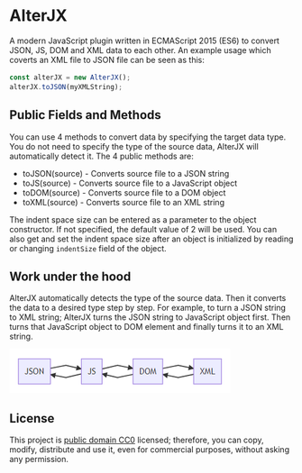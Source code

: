 # AlterJX
A modern JavaScript plugin written in ECMAScript 2015 (ES6) to convert JSON, JS, DOM and XML data to each other. An example usage which coverts an XML file to JSON file can be seen as this:
```javascript
const alterJX = new AlterJX();
alterJX.toJSON(myXMLString);
```

## Public Fields and Methods
You can use 4 methods to convert data by specifying the target data type. You do not need to specify the type of the source data, AlterJX will automatically detect it. The 4 public methods are:
* toJSON(source) - Converts source file to a JSON string
* toJS(source) - Converts source file to a JavaScript object
* toDOM(source) - Converts source file to a DOM object
* toXML(source) - Converts source file to an XML string

The indent space size can be entered as a parameter to the object constructor. If not specified, the default value of 2 will be used. You can also get and set the indent space size after an object is initialized by reading or changing ```indentSize``` field of the object.



## Work under the hood

AlterJX automatically detects the type of the source data. Then it converts the data to a desired type step by step. For example, to turn a JSON string to XML string; AlterJX turns the JSON string to JavaScript object first. Then turns that JavaScript object to DOM element and finally turns it to an XML string.

![graph](graph.png)

## License
This project is [public domain CC0](https://creativecommons.org/publicdomain/zero/1.0/) licensed; therefore, you can copy, modify, distribute and use it, even for commercial purposes, without asking any permission.
